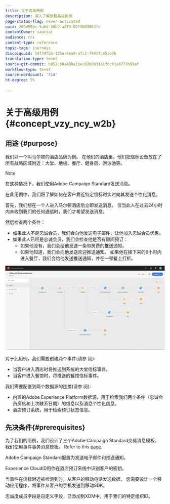 ```yaml
---
title: 关于高级用例
description: 深入了解旅程高级用例
page-status-flag: never-activated
uuid: 269d590c-5a6d-40b9-a879-02f5033863fc
contentOwner: sauviat
audience: rns
content-type: reference
topic-tags: journeys
discoiquuid: 5df34f55-135a-4ea8-afc2-f9427ce5ae7b
translation-type: tm+mt
source-git-commit: b852c08a488a1bec02b8b31a1fccf1a8773b99af
workflow-type: tm+mt
source-wordcount: '414'
ht-degree: 5%

---
```



# 关于高级用例{#concept_vzy_ncy_w2b}

## 用途 {#purpose}

我们以一个叫马尔顿的酒店品牌为例。 在他们的酒店里，他们把信标设备放在了所有战略区域附近：大堂、地板、餐厅、健身房、游泳池等。

>[!NOTE]
>
>在这种情况下，我们使用Adobe Campaign Standard发送消息。

在此用例中，我们将了解如何在客户靠近特定信标时实时向其发送个性化消息。

首先，我们想在一个人进入马尔顿酒店后立即发送消息。 仅当此人在过去24小时内未收到我们的任何通信时，我们才希望发送消息。

然后检查两个条件：

* 如果此人不是忠诚会员，我们会向他发送电子邮件，让他加入忠诚会员优惠。
* 如果此人已经是忠诚会员，我们会检查他是否有房间预订：
   * 如果他没有，我们会给他发送一条带房费的推送通知。
   * 如果他知道，我们会向他发送欢迎推送通知。 如果他在接下来的6小时内进入餐厅，我们会给他发送推送通知，并在一顿餐上打折。

![](../assets/journeyuc2_29.png)

对于此用例，我们需要创建两个事件(请参 [](../usecase/configuring-the-events.md)阅):

* 当客户进入酒店时将推送到系统的大堂信标事件。
* 当客户进入餐馆时，将推送的餐馆信标事件。

我们需要配置到两个数据源的连接(请参 [](../usecase/configuring-the-data-sources.md)阅):

* 内置的Adobe Experience Platform数据源，用于检索我们两个条件（忠诚会员资格和上次联系日期）的信息以及消息个性化信息。
* 酒店预订系统，用于检索预订状态信息。

## 先决条件{#prerequisites}

为了我们的用例，我们设计了三个Adobe Campaign Standard交易消息模板。 我们使用事件事务消息模板。 Refer to this [page](https://docs.adobe.com/content/help/zh-Hans/campaign-standard/using/communication-channels/transactional-messaging/about-transactional-messaging.html).

Adobe Campaign Standard配置为发送电子邮件和推送通知。

Experience CloudID用作在酒店预订系统中识别客户的密钥。

当事件在信标附近被检测到时，从客户的移动电话发送数据。 您需要设计一个移动应用程序，将事件从客户的手机发送到移动SDK。

忠诚度成员字段是自定义字段，已添加到XDM中，用于我们的特定组织ID。
